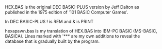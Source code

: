 HEX.BAS is the original DEC BASIC-PLUS version by Jeff Dalton as published in the 1975 edition of '101 BASIC Computer Games'.

In DEC BASIC-PLUS  ! is REM and & is PRINT

hexapawn.bas is my translation of HEX.BAS into IBM-PC BASIC (MS-BASIC, BASICA).
Lines marked with '*** are my own additions to reveal the database that is gradually built by the program.
